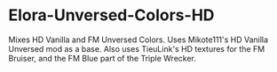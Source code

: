 # Elora-Unversed-Colors-HD
Mixes HD Vanilla and FM Unversed Colors. Uses Mikote111's HD Vanilla Unversed mod as a base.
Also uses TieuLink's HD textures for the FM Bruiser, and the FM Blue part of the Triple Wrecker.
